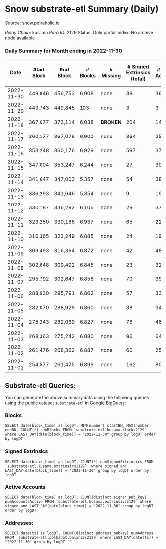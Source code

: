 # Snow substrate-etl Summary (Daily)

_Source_: [snow.polkaholic.io](https://snow.polkaholic.io)

*Relay Chain*: kusama
*Para ID*: 2129
Status: Only partial index: No archive node available


### Daily Summary for Month ending in 2022-11-30


| Date | Start Block | End Block | # Blocks | # Missing | # Signed Extrinsics (total) | # Active Accounts | # Addresses with Balances | # Events | # Transfers | # XCM Transfers In | # XCM Transfers Out |
| ---- | ----------- | --------- | -------- | --------- | --------------------------- | ----------------- | ------------------------- | -------- | ----------- | ------------------ | ------------------- |
| 2022-11-30 | 449,846 | 456,753 | 6,908 | none  | 39 | 36 |  | 22,082 | 95  |   |   |
| 2022-11-29 | 449,743 | 449,845 | 103 | none  | 3 | 3 |  | 340 | 5  |   |   |
| 2022-11-18 | 367,077 | 373,114 | 6,038 |  **BROKEN**  | 204 | 145 |  | 20,565 | 380  |   |   |
| 2022-11-17 | 360,177 | 367,076 | 6,900 | none  | 364 | 255 |  | 25,907 | 728  |   |   |
| 2022-11-16 | 353,248 | 360,176 | 6,929 | none  | 597 | 377 |  | 29,533 | 1,210  |   |   |
| 2022-11-15 | 347,004 | 353,247 | 6,244 | none  | 27 | 30 |  | 19,098 | 39  |   |   |
| 2022-11-14 | 341,647 | 347,003 | 5,357 | none  | 54 | 38 |  | 16,820 | 56  |   |   |
| 2022-11-13 | 336,293 | 341,646 | 5,354 | none  | 9 | 19 |  | 16,502 | 26  |   |   |
| 2022-11-12 | 330,187 | 336,292 | 6,106 | none  | 29 | 37 |  | 19,811 | 83  |   |   |
| 2022-11-11 | 323,250 | 330,186 | 6,937 | none  | 65 | 22 |  | 21,652 | 83  |   |   |
| 2022-11-10 | 316,365 | 323,249 | 6,885 | none  | 24 | 19 |  | 21,708 | 47  |   |   |
| 2022-11-09 | 309,493 | 316,364 | 6,872 | none  | 42 | 48 |  | 23,538 | 160  |   |   |
| 2022-11-08 | 302,648 | 309,492 | 6,845 | none  | 23 | 32 |  | 22,213 | 89  |   |   |
| 2022-11-07 | 295,792 | 302,647 | 6,856 | none  | 70 | 39 |  | 23,103 | 148  |   |   |
| 2022-11-06 | 288,930 | 295,791 | 6,862 | none  | 57 | 33 |  | 22,659 | 138  |   |   |
| 2022-11-05 | 282,070 | 288,929 | 6,860 | none  | 38 | 34 |  | 23,269 | 127  |   |   |
| 2022-11-04 | 275,243 | 282,069 | 6,827 | none  | 76 | 46 |  | 24,396 | 171  |   |   |
| 2022-11-03 | 268,363 | 275,242 | 6,880 | none  | 96 | 64 |  | 25,545 | 219  |   |   |
| 2022-11-02 | 261,476 | 268,362 | 6,887 | none  | 60 | 25 |  | 28,141 | 298  |   |   |
| 2022-11-01 | 254,577 | 261,475 | 6,899 | none  | 162 | 80 |  | 31,843 | 838  |   |   |

## Substrate-etl Queries:
You can generate the above summary data using the following queries using the public dataset `substrate-etl` in Google BigQuery:


### Blocks
```
SELECT date(block_time) as logDT, MIN(number) startBN, MAX(number) endBN, COUNT(*) numBlocks FROM `substrate-etl.kusama.blocks2129`  where LAST_DAY(date(block_time)) = "2022-11-30" group by logDT order by logDT
```


### Signed Extrinsics
```
SELECT date(block_time) as logDT, COUNT(*) numSignedExtrinsics FROM `substrate-etl.kusama.extrinsics2129`  where signed and LAST_DAY(date(block_time)) = "2022-11-30" group by logDT order by logDT
```


### Active Accounts
```
SELECT date(block_time) as logDT, COUNT(distinct signer_pub_key) numAccountsActive FROM `substrate-etl.kusama.extrinsics2129` where signed and LAST_DAY(date(block_time)) = "2022-11-30" group by logDT order by logDT
```


### Addresses:
```
SELECT date(ts) as logDT, COUNT(distinct address_pubkey) numAddress FROM `substrate-etl.polkadot.balances2129` where LAST_DAY(date(ts)) = "2022-11-30" group by logDT```

